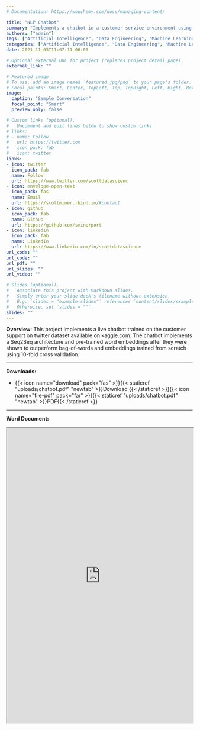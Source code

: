 ```yaml
---
# Documentation: https://wowchemy.com/docs/managing-content/

title: "NLP Chatbot"
summary: "Implements a chatbot in a customer service environment using Python, Flask, a Seq2Seq architecture, and pretrained word embeddings from GloVe (Global Vectors for Word Representation)"
authors: ["admin"]
tags: ["Artificial Intelligence", "Data Engineering", "Machine Learning", "Software Engineering", "Web Apps"]
categories: ["Artificial Intelligence", "Data Engineering", "Machine Learning", "Software Engineering", "Web Apps"]
date: 2021-11-05T11:07:11-06:00

# Optional external URL for project (replaces project detail page).
external_link: ""

# Featured image
# To use, add an image named `featured.jpg/png` to your page's folder.
# Focal points: Smart, Center, TopLeft, Top, TopRight, Left, Right, BottomLeft, Bottom, BottomRight.
image:
  caption: "Sample Conversation"
  focal_point: "Smart"
  preview_only: false

# Custom links (optional).
#   Uncomment and edit lines below to show custom links.
# links:
# - name: Follow
#   url: https://twitter.com
#   icon_pack: fab
#   icon: twitter
links:
- icon: twitter
  icon_pack: fab
  name: Follow
  url: https://www.twitter.com/scottdatascienc
- icon: envelope-open-text
  icon_pack: fas
  name: Email
  url: https://scottminer.rbind.io/#contact
- icon: github
  icon_pack: fab
  name: Github
  url: https://github.com/sminerport
- icon: linkedin
  icon_pack: fab
  name: LinkedIn
  url: https://www.linkedin.com/in/scottdatascience
url_code: ""
url_code: ""
url_pdf: ""
url_slides: ""
url_video: ""

# Slides (optional).
#   Associate this project with Markdown slides.
#   Simply enter your slide deck's filename without extension.
#   E.g. `slides = "example-slides"` references `content/slides/example-slides.md`.
#   Otherwise, set `slides = ""`.
slides: ""
---
```


**Overview**: This project implements a live chatbot trained on the customer support on twitter dataset available on kaggle.com. The chatbot implements a Seq2Seq architecture and pre-trained word embeddings after they were shown to outperform bag-of-words and embeddings trained from scratch using 10-fold cross validation.

<hr/>

**Downloads:**

<ul>
	<li>{{< icon name="download" pack="fas" >}}{{< staticref "uploads/chatbot.pdf" "newtab" >}}Download {{< /staticref >}}{{< icon name="file-pdf" pack="far" >}}{{< staticref "uploads/chatbot.pdf" "newtab" >}}PDF{{< /staticref >}}</li>
</ul>
<hr/>

**Word Document:**
<iframe src="https://onedrive.live.com/embed?cid=5B8EDCFD5CE8D99E&resid=5B8EDCFD5CE8D99E%21597472&authkey=AEvzpGqcPVtlTwA&em=2" width="100%" height="800" frameborder="1" scrolling="yes"></iframe>
